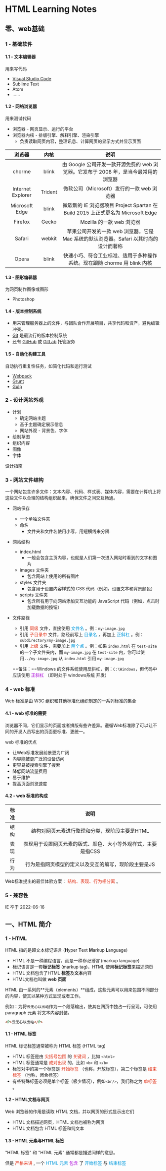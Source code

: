 # HTML Learning Notes

## 零、web基础

### 1 - 基础软件

#### 1.1 - 文本编辑器

用来写代码

- [Visual Studio Code](https://code.visualstudio.com/docs)
- Sublime Text
- Atom
- ……

#### 1.2 -  网络浏览器

用来测试代码

- 浏览器 - 网页显示、运行的平台
- 浏览器内核 - 排版引擎、解释引擎、渲染引擎
    - 负责读取网页内容，整理讯息、计算网页的显示方式并显示页面

|      浏览器       |  内核   |                             说明                             |
| :---------------: | :-----: | :----------------------------------------------------------: |
|      chorme       |  blink  | 由 Google 公司开发一款开源免费的 web 浏览器。它发布于 2008 年，是当今最常用的浏览器 |
| Internet Explorer | Trident |          微软公司（Microsoft）发行的一款 web 浏览器          |
|  Microsoft Edge   |  blink  | 微软新的 IE 浏览器项目 Project Spartan 在 Build 2015 上正式更名为 Microsoft Edge |
|      Firefox      |  Gecko  |                  Mozilla 的一款 web 浏览器                   |
|      Safari       | webkit  | 苹果公司开发的一款 web 浏览器，它是 Mac 系统的默认浏览器。Safari 以其时尚的设计而著称 |
|       Opera       |  blink  | 快速小巧、符合工业标准、适用于多种操作系统。现在跟随 chorme 用 blink 内核 |

#### 1.3 - 图形编辑器

为网页制作图像或图形

- Photoshop

#### 1.4 - 版本控制系统

- 用来管理服务器上的文件，与团队合作开展项目，共享代码和资产，避免编辑冲突。
- [Git](https://git-scm.com/) 是最流行的版本控制系统
- 还有 [GitHub](https://github.com/) 或 [GitLab](https://gitlab.com/) 托管服务

#### 1.5 - 自动化构建工具

自动执行重复性任务，如简化代码和运行测试

-  [Webpack](https://webpack.js.org/)
- [Grunt](https://gruntjs.com/)
- [Gulp](https://gulpjs.com/)

### 2 - 设计网站外观

- 计划
    - 确定网站主题
    - 基于主题确定展示信息
    - 网站外观 - 背景色、字体
- 绘制草图
- 组织内容
- 图像
- 字体

[设计指南](https://design.firefox.com/photon/)

### 3 - 网站文件结构

一个网站包含许多文件：文本内容、代码、样式表、媒体内容，需要在计算机上将这些文件以合理的结构组织起来，确保文件之间交互畅通。

- 网站保存

    - 一个单独文件夹
    - 命名
        - 文件夹和文件名使用小写，用短横线来分隔

- 网站结构

    - index.html
        - 一般会包含主页内容，也就是人们第一次进入网站时看到的文字和图片
    - images 文件夹
        - 包含网站上使用的所有图片
    - styles 文件夹
        - 包含用于设置内容样式的 CSS 代码（例如，设置文本和背景颜色）
    - scripts 文件夹
        - 包含所有用于向网站添加交互功能的 JavaScript 代码（例如，点击时加载数据的按钮）

- 文件路径

    - 引用 <span style="color: #e3371e">同级</span> 文件，直接使用 <span style="color: #0099dd">文件名</span> 。例：`my-image.jpg`
    - 引用  <span style="color: #e3371e">子目录中</span> 文件，路经前写上 <span style="color: #0099dd">目录名</span> ，再加上 <span style="color: #0099dd">正斜杠</span> 。例：`subdirectory/my-image.jpg`
    - 引用  <span style="color: #e3371e">上级</span> 文件，需要加上 <span style="color: #0099dd">两个点</span> 。例：如果 `index.html` 在 `test-site` 的一个子文件夹内，而 `my-image.jpg` 在 `test-site` 内，你可以使用`../my-image.jpg` 从 `index.html` 引用 `my-image.jpg`

    ==备注：==Windows 的文件系统使用反斜杠，例：`C:\Windows`，但代码中应该使用 <span style="color: #ab04d9">正斜杠</span> （即时处于 windows系统 开发）

### 4 - web 标准

Web 标准是由 W3C 组织和其他标准化组织制定的一系列标准的集合

#### 4.1 - web 标准的需要

浏览器不同，它们显示的页面或者排版有些许差异。遵循Web标准除了可以让不同的开发人员写出的页面更标准、更统一。

web 标准的优点

- 让Web标准发展前景更为广阔
- 内容能被更广泛的设备访问
- 更容易被搜索引擎了搜索
- 降低网站流量费用
- 易于维护
- 提高页面浏览速度

#### 4.2 - web 标准的构成

| 标准 |                             说明                             |
| :--: | :----------------------------------------------------------: |
| 结构 |        结构对网页元素进行整理和分类，现阶段主要是HTML        |
| 表现 | 表现用于设置网页元素的版式、颜色、大小等外观样式，主要是指CSS |
| 行为 |     行为是指网页模型的定义以及交互的编写，现阶段主要是JS     |

Web标准提出的最佳体验方案： <span style="color: #e3371e">结构、表现、行为相分离</span> 。



### 5 - 兼容性

IE 卒于 2022-06-16

## 一、HTML 简介

### 1 - HTML

HTML 指的是超文本标记语言 (**H**yper **T**ext **M**arkup **L**anguage)

- HTML 不是一种编程语言，而是一种*标记语言* (markup language)
- 标记语言是一套**标记标签** (markup tag)，HTML 使用**标记标签**来描述网页
- HTML 文档包含了HTML **标签**及**文本**内容
- HTML文档也叫做 **web 页面**

HTML 由一系列的**元素（elements）**组成，这些元素可以用来包围不同部分的内容，使其以某种方式呈现或者工作。

例如：为将`云无心以出岫`作为一个段落输出，使其在网页中独占一行呈现，可使用 paragraph 元素 将文本内容封装。

```html
<P>云无心以出岫</P>
```

#### 1.1 - HTML 标签

HTML 标记标签通常被称为 HTML 标签 (HTML tag)

- HTML 标签是由 <span style="color: #e3371e">尖括号包围</span> 的 <span style="color: #e3371e">关键词</span> ，比如 `<html>`
- HTML 标签通常是 <span style="color: #e3371e">成对出现</span> 的，比如 `<b>` 和 `</b>`
- 标签对中的第一个标签是 <span style="color: #e3371e">开始标签</span> （也称，开放标签），第二个标签是 <span style="color: #e3371e">结束标签</span> （也称，闭合标签）
- 有些特殊标签必须是单个标签（极少情况），例如`<br/>`，我们称之为 <span style="color: #e3371e">单标签</span> 。

#### 1.2 - HTML文档与网页

Web 浏览器的作用是读取 HTML 文档，并以网页的形式显示出它们

- HTML 文档描述网页，HTML 文档也被称为网页
- HTML 文档包含 HTML 标签和纯文本

#### 1.3 - HTML 元素与HTML 标签

"HTML 标签" 和 "HTML 元素" 通常都是描述同样的意思。

但是 <span style="color: #e3371e">严格来讲</span> , 一个  <span style="color: #0099dd">HTML 元素</span>  <span style="color: #ab04d9">包含</span> 了 <span style="color: #0099dd">开始标签</span> 与 <span style="color: #0099dd">结束标签</span> 

